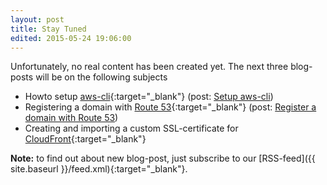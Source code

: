 ```yaml
---
layout: post
title: Stay Tuned
edited: 2015-05-24 19:06:00
---
```


Unfortunately, no real content has been created yet. The next three blog-posts will be on the following subjects

* Howto setup [aws-cli](http://aws.amazon.com/cli/){:target="_blank"}
  (post: [Setup aws-cli](/2015/setup-aws-cli/))
* Registering a domain with [Route 53](http://aws.amazon.com/route53/){:target="_blank"}
  (post: [Register a domain with Route 53](/2015/register-domain-route53/))
* Creating and importing a custom SSL-certificate for [CloudFront](http://aws.amazon.com/cloudfront/){:target="_blank"}

**Note:** to find out about new blog-post, just subscribe to our [RSS-feed]({{ site.baseurl }}/feed.xml){:target="_blank"}.
